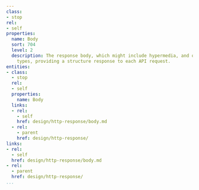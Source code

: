 ```yaml
---
class:
- stop
rel:
- self
properties:
  name: Body
  sort: 704
  level: 2
  description: The response body, which might include hypermedia, and other media
    types, providing a structure response to each API request.
entities:
- class:
  - stop
  rel:
  - self
  properties:
    name: Body
  links:
  - rel:
    - self
    href: design/http-response/body.md
  - rel:
    - parent
    href: design/http-response/
links:
- rel:
  - self
  href: design/http-response/body.md
- rel:
  - parent
  href: design/http-response/
...
```

